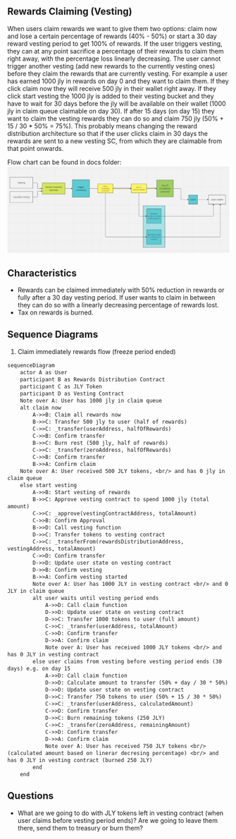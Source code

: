 ## Rewards Claiming (Vesting)

When users claim rewards we want to give them two options: claim now and lose a certain percentage of rewards (40% - 50%) or start a 30 day reward vesting period to get 100% of rewards. If the user triggers vesting, they can at any point sacrifice a percentage of their rewards to claim them right away, with the percentage loss linearly decreasing. The user cannot trigger another vesting (add new rewards to the currently vesting ones) before they claim the rewards that are currently vesting. For example a user has earned 1000 jly in rewards on day 0 and they want to claim them. If they click claim now they will receive 500 jly in their wallet right away. If they click start vesting the 1000 jly is added to their vesting bucket and they have to wait for 30 days before the jly will be available on their wallet (1000 jly in claim queue claimable on day 30). If after 15 days (on day 15) they want to claim the vesting rewards they can do so and claim 750 jly (50% + 15 / 30 * 50% = 75%). This probably means changing the reward distribution architecture so that if the user clicks claim in 30 days the rewards are sent to a new vesting SC, from which they are claimable from that point onwards.

Flow chart can be found in docs folder:
![RewardsClaimingFlowChart.png](./RewardsClaimingFlowChart.png)

## Characteristics

- Rewards can be claimed immediately with 50% reduction in rewards or fully after a 30 day vesting period. If user wants to claim in between they can do so with a linearly decreasing percentage of rewards lost.
- Tax on rewards is burned.

## Sequence Diagrams

1. Claim immediately rewards flow (freeze period ended)

```mermaid
sequenceDiagram
    actor A as User
    participant B as Rewards Distribution Contract
    participant C as JLY Token
    participant D as Vesting Contract
    Note over A: User has 1000 jly in claim queue
    alt claim now
        A->>B: Claim all rewards now
        B->>C: Transfer 500 jly to user (half of rewards)
        C->>C: _transfer(userAddress, halfOfRewards)
        C->>B: Confirm transfer
        B->>C: Burn rest (500 jly, half of rewards)
        C->>C: _transfer(zeroAddress, halfOfRewards)
        C->>B: Confirm transfer
        B->>A: Confirm claim
    Note over A: User received 500 JLY tokens, <br/> and has 0 jly in claim queue
    else start vesting
        A->>B: Start vesting of rewards
        B->>C: Approve vesting contract to spend 1000 jly (total amount)
        C->>C: _approve(vestingContractAddress, totalAmount)
        C->>B: Confirm Approval
        B->>D: Call vesting function
        D->>C: Transfer tokens to vesting contract
        C->>C: _transferFrom(rewardsDistributionAddress, vestingAddress, totalAmount)
        C->>D: Confirm transfer
        D->>D: Update user state on vesting contract
        D->>B: Confirm vesting
        B->>A: Confirm vesting started
        Note over A: User has 1000 JLY in vesting contract <br/> and 0 JLY in claim queue
        alt user waits until vesting period ends
            A->>D: Call claim function
            D->>D: Update user state on vesting contract
            D->>C: Transfer 1000 tokens to user (full amount)
            C->>C: _transfer(userAddress, totalAmount)
            C->>D: Confirm transfer
            D->>A: Confirm claim
            Note over A: User has received 1000 JLY tokens <br/> and has 0 JLY in vesting contract
        else user claims from vesting before vesting period ends (30 days) e.g. on day 15
            A->>D: Call claim function
            D->>D: Calculate amount to transfer (50% + day / 30 * 50%)
            D->>D: Update user state on vesting contract
            D->>C: Transfer 750 tokens to user (50% + 15 / 30 * 50%)
            C->>C: _transfer(userAddress, calculatedAmount)
            C->>D: Confirm transfer
            D->>C: Burn remaining tokens (250 JLY)
            C->>C: _transfer(zeroAddress, remainingAmount)
            C->>D: Confirm transfer
            D->>A: Confirm claim
            Note over A: User has received 750 JLY tokens <br/>(calculated amount based on linerar decresing percentage) <br/> and has 0 JLY in vesting contract (burned 250 JLY)
        end
    end
```

## Questions
- What are we going to do with JLY tokens left in vesting contract (when user claims before vesting period ends)? Are we going to leave them there, send them to treasury or burn them?